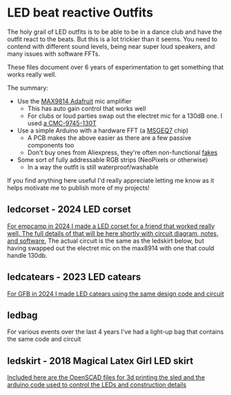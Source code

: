 # LED beat reactive Outfits

The holy grail of LED outfits is to be able to be in a dance club and have the outfit react to the beats. But this is a lot trickier than it seems. You
need to contend with different sound levels, being near super loud speakers, and many issues with software FFTs.

These files document over 6 years of experimentation to get something that works really well.

The summary:

- Use the [MAX9814 Adafruit](https://www.adafruit.com/product/1713) mic amplifier
  - This has auto gain control that works well
  - For clubs or loud parties swap out the electret mic for a 130dB one. I used [a CMC-9745-130T](https://www.digikey.co.uk/en/products/detail/cui-devices/CMC-9745-130T/7784321)
- Use a simple Arduino with a hardware FFT (a [MSGEQ7](https://www.sparkfun.com/products/10468) chip)
  - A PCB makes the above easier as there are a few passive components too
  - Don't buy ones from Aliexpress, they're often non-functional [fakes](https://forum.arduino.cc/t/what-are-the-symptoms-of-fake-msgeq7/896820)
- Some sort of fully addressable RGB strips (NeoPixels or otherwise)
  - In a way the outfit is still waterproof/washable

If you find anything here useful I'd really appreciate letting me know as it helps motivate me to publish more of my projects!

## ledcorset - 2024 LED corset

[For empcamp in 2024 I made a LED corset for a friend that worked really well. The full details of that will be here shortly with circuit diagram, notes,
and software.](ledcorset/README.md) The actual circuit is the same as the ledskirt below, but having swapped out the electret mic on the max8914 with one that could handle
130db.

## ledcatears - 2023 LED catears

[For GFB in 2024 I made LED catears using the same design code and circuit](ledcatears/README.md)

## ledbag

For various events over the last 4 years I've had a light-up bag that contains the same code and circuit

## ledskirt - 2018 Magical Latex Girl LED skirt

[Included here are the OpenSCAD files for 3d printing the sled and the
arduino code used to control the LEDs and construction details](ledskirt/README.md)
